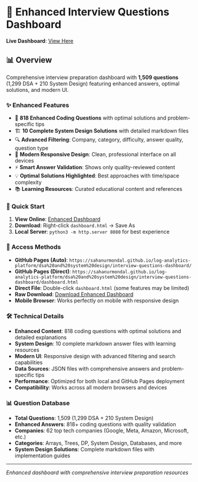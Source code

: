 # 🎯 Enhanced Interview Questions Dashboard

**Live Dashboard**: [View Here](https://sahanurmondal.github.io/log-analytics-platform/dsa%20and%20system%20design/interview-questions-dashboard/)

## 📊 Overview
Comprehensive interview preparation dashboard with **1,509 questions** (1,299 DSA + 210 System Design) featuring enhanced answers, optimal solutions, and modern UI.

### ✨ Enhanced Features
- 🎯 **818 Enhanced Coding Questions** with optimal solutions and problem-specific tips
- 🏗️ **10 Complete System Design Solutions** with detailed markdown files
- 🔍 **Advanced Filtering**: Company, category, difficulty, answer quality, question type
- 📱 **Modern Responsive Design**: Clean, professional interface on all devices
- ⚡ **Smart Answer Validation**: Shows only quality-reviewed content
- 💡 **Optimal Solutions Highlighted**: Best approaches with time/space complexity
- 📚 **Learning Resources**: Curated educational content and references

### 🚀 Quick Start
1. **View Online**: [Enhanced Dashboard](https://sahanurmondal.github.io/log-analytics-platform/dsa%20and%20system%20design/interview-questions-dashboard/)
2. **Download**: Right-click `dashboard.html` → Save As
3. **Local Server**: `python3 -m http.server 8080` for best experience

### 📱 Access Methods
- **GitHub Pages (Auto)**: `https://sahanurmondal.github.io/log-analytics-platform/dsa%20and%20system%20design/interview-questions-dashboard/`
- **GitHub Pages (Direct)**: `https://sahanurmondal.github.io/log-analytics-platform/dsa%20and%20system%20design/interview-questions-dashboard/dashboard.html`
- **Direct File**: Double-click `dashboard.html` (some features may be limited)
- **Raw Download**: [Download Enhanced Dashboard](https://github.com/sahanurmondal/log-analytics-platform/raw/main/dsa%20and%20system%20design/interview-questions-dashboard/dashboard.html)
- **Mobile Browser**: Works perfectly on mobile with responsive design

### 🛠️ Technical Details
- **Enhanced Content**: 818 coding questions with optimal solutions and detailed explanations
- **System Design**: 10 complete markdown answer files with learning resources
- **Modern UI**: Responsive design with advanced filtering and search capabilities
- **Data Sources**: JSON files with comprehensive answers and problem-specific tips
- **Performance**: Optimized for both local and GitHub Pages deployment
- **Compatibility**: Works across all modern browsers and devices

### 📊 Question Database
- **Total Questions**: 1,509 (1,299 DSA + 210 System Design)
- **Enhanced Answers**: 818+ coding questions with quality validation
- **Companies**: 62 top tech companies (Google, Meta, Amazon, Microsoft, etc.)
- **Categories**: Arrays, Trees, DP, System Design, Databases, and more
- **System Design Solutions**: Complete markdown files with implementation guides

---
*Enhanced dashboard with comprehensive interview preparation resources*

